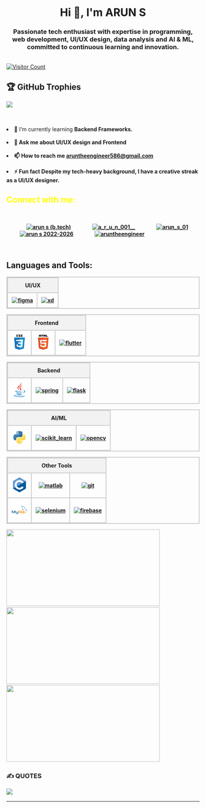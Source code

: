 <h1 align="center" >Hi 👋, I'm ARUN S</h1>
<h3 align="center">Passionate tech enthusiast with expertise in programming, web development, UI/UX design, data analysis and AI & ML, committed to continuous learning and innovation.</h3>
<br>
<a href="https://visitcount.itsvg.in">
  <img src="https://visitcount.itsvg.in/api?id=arun-s-coder&icon=0&color=0" alt="Visitor Count" width="170" height="50" />
</a>
<br>

## 🏆 GitHub Trophies
![](https://github-profile-trophy.vercel.app/?username=arun-s-coder&theme=radical&no-frame=false&no-bg=true&margin-w=4)

   &emsp; &emsp; &emsp; &emsp; &emsp; &emsp; <li align="left">🌱 I’m currently learning <b>Backend Frameworks.<b></li>
   &emsp; &emsp; &emsp; &emsp; &emsp; &emsp; <li align="left">💬 Ask me about <b>UI/UX design and Frontend<b></li>
   &emsp; &emsp; &emsp; &emsp; &emsp; &emsp; <li align="left">📫 How to reach me <b><a href="#">aruntheengineer586@gmail.com</a><b></li>
   &emsp; &emsp; &emsp; &emsp; &emsp; &emsp; <li align="left">⚡ Fun fact <b>Despite my tech-heavy background, I have a creative streak as a UI/UX designer.<b></li>
    
<h2 align="left" style="color:yellow;">Connect with me:</h2>
<br>
<p align="left"> &emsp;  &emsp;  &emsp;
<a href="https://linkedin.com/in/arun s (b.tech)" target="blank"><img align="center" src="https://raw.githubusercontent.com/rahuldkjain/github-profile-readme-generator/master/src/images/icons/Social/linked-in-alt.svg" alt="arun s (b.tech)" height="30" width="40" /></a>  &emsp; &emsp; &emsp;
<a href="https://instagram.com/a_r_u_n_001__" target="blank"><img align="center" src="https://raw.githubusercontent.com/rahuldkjain/github-profile-readme-generator/master/src/images/icons/Social/instagram.svg" alt="a_r_u_n_001__" height="30" width="40" /></a>  &emsp; &emsp; &emsp;
<a href="https://www.codechef.com/users/arun_s_01" target="blank"><img align="center" src="https://cdn.jsdelivr.net/npm/simple-icons@3.1.0/icons/codechef.svg" alt="arun_s_01" height="30" width="40" /></a>  &emsp; &emsp; &emsp;
<a href="https://www.hackerrank.com/arun s 2022-2026" target="blank"><img align="center" src="https://raw.githubusercontent.com/rahuldkjain/github-profile-readme-generator/master/src/images/icons/Social/hackerrank.svg" alt="arun s 2022-2026" height="30" width="40" /></a>  &emsp; &emsp; &emsp;
<a href="https://www.leetcode.com/aruntheengineer" target="blank"><img align="center" src="https://raw.githubusercontent.com/rahuldkjain/github-profile-readme-generator/master/src/images/icons/Social/leet-code.svg" alt="aruntheengineer" height="30" width="40" /></a> &emsp; &emsp; &emsp;
</p>
<br>
<h2 align="left">Languages and Tools:</h2>

<table style="border: 2px solid #ccc; border-collapse: collapse; width: 100%;">
  <tr>
    <th colspan="3" style="background-color: #f2f2f2; padding: 10px; border: 2px solid #ccc; text-align: center;">UI/UX</th>
  </tr>
  <tr>
    <td align="center" style="border: 2px solid #ccc; padding: 10px;"><a href="https://www.figma.com/" target="_blank" rel="noreferrer"> <img src="https://www.vectorlogo.zone/logos/figma/figma-icon.svg" alt="figma" width="40" height="40"/> </a></td>
    <td align="center" style="border: 2px solid #ccc; padding: 10px;"><a href="https://www.adobe.com/products/xd.html" target="_blank" rel="noreferrer"> <img src="https://cdn.worldvectorlogo.com/logos/adobe-xd.svg" alt="xd" width="40" height="40"/> </a></td>
    
  </tr>
</table>

<table style="border: 2px solid #ccc; border-collapse: collapse; width: 100%; margin-top: 10px;">
  <tr>
    <th colspan="3" style="background-color: #f2f2f2; padding: 10px; border: 2px solid #ccc; text-align: center;">Frontend</th>
  </tr>
  <tr>
    <td align="center" style="border: 2px solid #ccc; padding: 10px;"><a href="https://www.w3schools.com/css/" target="_blank" rel="noreferrer"> <img src="https://raw.githubusercontent.com/devicons/devicon/master/icons/css3/css3-original-wordmark.svg" alt="css3" width="40" height="40"/> </a></td>
    <td align="center" style="border: 2px solid #ccc; padding: 10px;"><a href="https://www.w3.org/html/" target="_blank" rel="noreferrer"> <img src="https://raw.githubusercontent.com/devicons/devicon/master/icons/html5/html5-original-wordmark.svg" alt="html5" width="40" height="40"/> </a></td>
    <td align="center" style="border: 2px solid #ccc; padding: 10px;"><a href="https://flutter.dev" target="_blank" rel="noreferrer"> <img src="https://www.vectorlogo.zone/logos/flutterio/flutterio-icon.svg" alt="flutter" width="40" height="40"/> </a></td>
  </tr>
</table>

<table style="border: 2px solid #ccc; border-collapse: collapse; width: 100%; margin-top: 10px;">
  <tr>
    <th colspan="3" style="background-color: #f2f2f2; padding: 10px; border: 2px solid #ccc; text-align: center;">Backend</th>
  </tr>
  <tr>
    <td align="center" style="border: 2px solid #ccc; padding: 10px;"><a href="https://www.java.com" target="_blank" rel="noreferrer"> <img src="https://raw.githubusercontent.com/devicons/devicon/master/icons/java/java-original.svg" alt="java" width="40" height="40"/> </a></td>
    <td align="center" style="border: 2px solid #ccc; padding: 10px;"><a href="https://spring.io/" target="_blank" rel="noreferrer"> <img src="https://www.vectorlogo.zone/logos/springio/springio-icon.svg" alt="spring" width="40" height="40"/> </a></td>
    <td align="center" style="border: 2px solid #ccc; padding: 10px;"><a href="https://flask.palletsprojects.com/" target="_blank" rel="noreferrer"> <img src="https://www.vectorlogo.zone/logos/pocoo_flask/pocoo_flask-icon.svg" alt="flask" width="40" height="40"/> </a></td>
  </tr>
</table>

<table style="border: 2px solid #ccc; border-collapse: collapse; width: 100%; margin-top: 10px;">
  <tr>
    <th colspan="3" style="background-color: #f2f2f2; padding: 10px; border: 2px solid #ccc; text-align: center;">AI/ML</th>
  </tr>
  <tr>
    <td align="center" style="border: 2px solid #ccc; padding: 10px;"><a href="https://www.python.org" target="_blank" rel="noreferrer"> <img src="https://raw.githubusercontent.com/devicons/devicon/master/icons/python/python-original.svg" alt="python" width="40" height="40"/> </a></td>
    <td align="center" style="border: 2px solid #ccc; padding: 10px;"><a href="https://scikit-learn.org/" target="_blank" rel="noreferrer"> <img src="https://upload.wikimedia.org/wikipedia/commons/0/05/Scikit_learn_logo_small.svg" alt="scikit_learn" width="40" height="40"/> </a></td>
    <td align="center" style="border: 2px solid #ccc; padding: 10px;"><a href="https://opencv.org/" target="_blank" rel="noreferrer"> <img src="https://www.vectorlogo.zone/logos/opencv/opencv-icon.svg" alt="opencv" width="40" height="40"/> </a></td>
  </tr>
</table>

<table style="border: 2px solid #ccc; border-collapse: collapse; width: 100%; margin-top: 10px;">
  <tr>
    <th colspan="3" style="background-color: #f2f2f2; padding: 10px; border: 2px solid #ccc; text-align: center;">Other Tools</th>
  </tr>
  <tr>
    <td align="center" style="border: 2px solid #ccc; padding: 10px;"><a href="https://www.cprogramming.com/" target="_blank" rel="noreferrer"> <img src="https://raw.githubusercontent.com/devicons/devicon/master/icons/c/c-original.svg" alt="c" width="40" height="40"/> </a></td>
    <td align="center" style="border: 2px solid #ccc; padding: 10px;"><a href="https://www.mathworks.com/" target="_blank" rel="noreferrer"> <img src="https://upload.wikimedia.org/wikipedia/commons/2/21/Matlab_Logo.png" alt="matlab" width="40" height="40"/> </a></td>
    <td align="center" style="border: 2px solid #ccc; padding: 10px;"><a href="https://git-scm.com/" target="_blank" rel="noreferrer"> <img src="https://www.vectorlogo.zone/logos/git-scm/git-scm-icon.svg" alt="git" width="40" height="40"/> </a></td>
  </tr>
  <tr>
    <td align="center" style="border: 2px solid #ccc; padding: 10px;"><a href="https://www.mysql.com/" target="_blank" rel="noreferrer"> <img src="https://raw.githubusercontent.com/devicons/devicon/master/icons/mysql/mysql-original-wordmark.svg" alt="mysql" width="40" height="40"/> </a></td>
    <td align="center" style="border: 2px solid #ccc; padding: 10px;"><a href="https://www.selenium.dev" target="_blank" rel="noreferrer"> <img src="https://raw.githubusercontent.com/detain/svg-logos/780f25886640cef088af994181646db2f6b1a3f8/svg/selenium-logo.svg" alt="selenium" width="40" height="40"/> </a></td>
    <td align="center" style="border: 2px solid #ccc; padding: 10px;"><a href="https://firebase.google.com/" target="_blank" rel="noreferrer"> <img src="https://www.vectorlogo.zone/logos/firebase/firebase-icon.svg" alt="firebase" width="40" height="40"/> </a></td>
  </tr>
</table>

<img src="https://github-readme-stats.vercel.app/api?username=arun-s-coder&theme=chartreuse-dark&hide_border=false&include_all_commits=false&count_private=false" width="400" height="200" />
<br/>
<img src="https://github-readme-streak-stats.herokuapp.com/?user=arun-s-coder&theme=chartreuse-dark&hide_border=false" width="400" height="200" />
<br/>
<img src="https://github-readme-stats.vercel.app/api/top-langs/?username=arun-s-coder&theme=chartreuse-dark&hide_border=false&include_all_commits=false&count_private=false&layout=compact" width="400" height="200" />

### ✍️ QUOTES
![](https://quotes-github-readme.vercel.app/api?type=horizontal&theme=radical)

---

